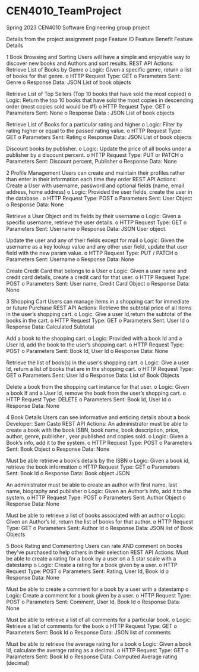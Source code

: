 # CEN4010_TeamProject
Spring 2023 CEN4010 Software Engineering group project

Details from the project assignment page
Feature ID
Feature Benefit
Feature Details

1 
Book Browsing and Sorting
Users will have a simple and enjoyable way to discover new books and
Authors and sort results.
REST API Actions:
   Retrieve List of Books by Genre
o Logic: Given a specific genre, return a list of books for that genre.
o HTTP Request Type: GET
o Parameters Sent: Genre
o Response Data: JSON List of book objects

   Retrieve List of Top Sellers (Top 10 books that have sold the most copied)
o Logic: Return the top 10 books that have sold the most copies in
descending order (most copies sold would be #1)
o HTTP Request Type: GET
o Parameters Sent: None
o Response Data : JSON List of book objects

   Retrieve List of Books for a particular rating and higher
o Logic: Filter by rating higher or equal to the passed rating value.
o HTTP Request Type: GET
o Parameters Sent: Rating
o Response Data: JSON List of book objects

   Discount books by publisher.
o Logic: Update the price of all books under a publisher by a discount
percent.
o HTTP Request Type: PUT or PATCH
o Parameters Sent: Discount percent, Publisher
o Response Data: None

2 
Profile Management
Users can create and maintain their profiles rather than enter in
their information each time they order
REST API Actions:
   Create a User with username, password and optional fields (name, email
address, home address)
o Logic: Provided the user fields, create the user in the database..
o HTTP Request Type: POST
o Parameters Sent: User Object
o Response Data: None

   Retrieve a User Object and its fields by their username
o Logic: Given a specific username, retrieve the user details.
o HTTP Request Type: GET
o Parameters Sent: Username
o Response Data: JSON User object.

   Update the user and any of their fields except for mail
o Logic: Given the username as a key lookup value and any other user
field, update that user field with the new param value.
o HTTP Request Type: PUT / PATCH
o Parameters Sent: Username
o Response Data: None

   Create Credit Card that belongs to a User
o Logic: Given a user name and credit card details, create a credit
card for that user.
o HTTP Request Type: POST
o Parameters Sent: User name, Credit Card Object
o Response Data: None

3
Shopping Cart Users can manage items in a shopping cart for immediate or future Purchase
REST API Actions:
   Retrieve the subtotal price of all items in the user’s shopping cart.
o Logic: Give a user Id,return the subtotal of the books in the cart.
o HTTP Request Type: GET
o Parameters Sent: User Id
o Response Data: Calculated Subtotal

   Add a book to the shopping cart.
o Logic: Provided with a book Id and a User Id, add the book to the
user’s shopping cart.
o HTTP Request Type: POST
o Parameters Sent: Book Id, User Id
o Response Data: None

   Retrieve the list of book(s) in the user’s shopping cart.
o Logic: Give a user Id, return a list of books that are in the shopping
cart.
o HTTP Request Type: GET
o Parameters Sent: User Id
o Response Data: List of Book Objects

   Delete a book from the shopping cart instance for that user.
o Logic: Given a book If and a User Id, remove the book from the
user’s shopping cart.
o HTTP Request Type: DELETE
o Parameters Sent: Book Id, User Id
o Response Data: None


4
Book Details Users can see informative and enticing details about a book
Developer: Sam Casto
REST API Actions:
   An administrator must be able to create a book with the book ISBN, book
name, book description, price, author, genre, publisher , year published and
copies sold.
o Logic: Given a Book’s info, add it to the system.
o HTTP Request Type: POST
o Parameters Sent: Book Object
o Response Data: None

   Must be able retrieve a book’s details by the ISBN
o Logic: Given a book id, retrieve the book information
o HTTP Request Type: GET
o Parameters Sent: Book Id
o Response Data: Book object JSON

   An administrator must be able to create an author with first name, last
name, biography and publisher
o Logic: Given an Author’s Info, add it to the system.
o HTTP Request Type: POST
o Parameters Sent: Author Object
o Response Data: None

   Must be able to retrieve a list of books associated with an author
o Logic: Given an Author’s Id, return the list of books for that author.
o HTTP Request Type: GET
o Parameters Sent: Author Id
o Response Data: JSON list of Book Objects

5
Book Rating and Commenting
Users can rate AND comment on books they’ve purchased to help others in their
selection
REST API Actions:
   Must be able to create a rating for a book by a user on a 5 star scale with a
datestamp
o Logic: Create a rating for a book given by a user.
o HTTP Request Type: POST
o Parameters Sent: Rating, User Id, Book Id
o Response Data: None

   Must be able to create a comment for a book by a user with a datestamp
o Logic: Create a comment for a book given by a user.
o HTTP Request Type: POST
o Parameters Sent: Comment, User Id, Book Id
o Response Data: None

   Must be able to retrieve a list of all comments for a particular book.
o Logic: Retrieve a list of comments for the book
o HTTP Request Type: GET
o Parameters Sent: Book Id
o Response Data: JSON list of comments

   Must be able to retrieve the average rating for a book
o Logic: Given a book Id, calculate the average rating as a decimal.
o HTTP Request Type: GET
o Parameters Sent: Book Id
o Response Data: Computed Average rating (decimal)
